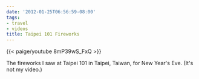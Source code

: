 ```yaml
---
date: '2012-01-25T06:56:59-08:00'
tags:
- travel
- videos
title: Taipei 101 Fireworks
---
```


{{< paige/youtube 8mP39wS_FxQ >}}

The fireworks I saw at Taipei 101 in Taipei, Taiwan, for New Year's Eve. (It's not my video.)
